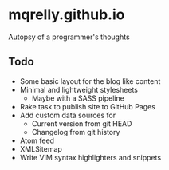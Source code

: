 mqrelly.github.io
=================

Autopsy of a programmer's thoughts


Todo
----

- Some basic layout for the blog like content
- Minimal and lightweight stylesheets
  - Maybe with a SASS pipeline
- Rake task to publish site to GitHub Pages
- Add custom data sources for
  - Current version from git HEAD
  - Changelog from git history
- Atom feed
- XMLSitemap
- Write VIM syntax highlighters and snippets
